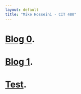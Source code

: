 ```yaml
---
layout: default
title: "Mike Hosseini - CIT 480"
---
```


# [Blog 0](https://mikehosseini.github.io/mikehosseini.github.io/posts/2020/08/31/Blog-0.html).

# [Blog 1](./posts/2020/09/06-Blog-1.html).

# [Test](./2020-09-06-test.html).

